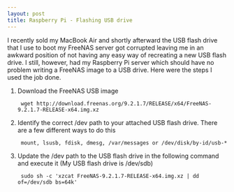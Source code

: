 ```yaml
---
layout: post
title: Raspberry Pi - Flashing USB drive
---
```


I recently sold my MacBook Air and shortly afterward the USB flash drive that I use to boot my FreeNAS server got corrupted leaving me in an awkward position of not having any easy way of recreating a new USB flash drive. I still, however, had my Raspberry Pi server which should have no problem writing a FreeNAS image to a USB drive. Here were the steps I used the job done.

1. Download the FreeNAS USB image

		wget http://download.freenas.org/9.2.1.7/RELEASE/x64/FreeNAS-9.2.1.7-RELEASE-x64.img.xz
  
2. Identify the correct /dev path to your attached USB flash drive. There are a few different ways to do this

		mount, lsusb, fdisk, dmesg, /var/messages or /dev/disk/by-id/usb-*

3. Update the /dev path to the USB flash drive in the following command and execute it (My USB flash drive is /dev/sdb)

		sudo sh -c 'xzcat FreeNAS-9.2.1.7-RELEASE-x64.img.xz | dd of=/dev/sdb bs=64k'
